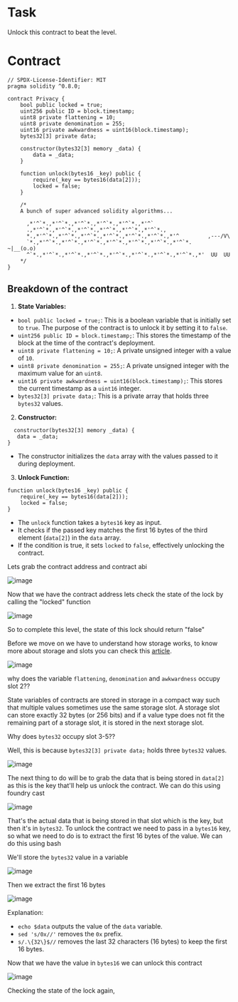 # Task

Unlock this contract to beat the level.

# Contract

```sol
// SPDX-License-Identifier: MIT
pragma solidity ^0.8.0;

contract Privacy {
    bool public locked = true;
    uint256 public ID = block.timestamp;
    uint8 private flattening = 10;
    uint8 private denomination = 255;
    uint16 private awkwardness = uint16(block.timestamp);
    bytes32[3] private data;

    constructor(bytes32[3] memory _data) {
        data = _data;
    }

    function unlock(bytes16 _key) public {
        require(_key == bytes16(data[2]));
        locked = false;
    }

    /*
    A bunch of super advanced solidity algorithms...

      ,*'^`*.,*'^`*.,*'^`*.,*'^`*.,*'^`*.,*'^`
      .,*'^`*.,*'^`*.,*'^`*.,*'^`*.,*'^`*.,*'^`*.,
      *.,*'^`*.,*'^`*.,*'^`*.,*'^`*.,*'^`*.,*'^`*.,*'^         ,---/V\
      `*.,*'^`*.,*'^`*.,*'^`*.,*'^`*.,*'^`*.,*'^`*.,*'^`*.    ~|__(o.o)
      ^`*.,*'^`*.,*'^`*.,*'^`*.,*'^`*.,*'^`*.,*'^`*.,*'^`*.,*'  UU  UU
    */
}
```
## Breakdown of the contract

1. **State Variables:**
    
- `bool public locked = true;`: This is a boolean variable that is initially set to `true`. The purpose of the contract is to unlock it by setting it to `false`.
- `uint256 public ID = block.timestamp;`: This stores the timestamp of the block at the time of the contract's deployment.
- `uint8 private flattening = 10;`: A private unsigned integer with a value of `10`.
- `uint8 private denomination = 255;`: A private unsigned integer with the maximum value for an `uint8`.
- `uint16 private awkwardness = uint16(block.timestamp);`: This stores the current timestamp as a `uint16` integer.
- `bytes32[3] private data;`: This is a private array that holds three `bytes32` values.

2. **Constructor:**
 ```sol
   constructor(bytes32[3] memory _data) {
    data = _data;
}
```
- The constructor initializes the `data` array with the values passed to it during deployment.

3. **Unlock Function:**
```sol
function unlock(bytes16 _key) public {
    require(_key == bytes16(data[2]));
    locked = false;
}
```
- The `unlock` function takes a `bytes16` key as input.
- It checks if the passed key matches the first 16 bytes of the third element (`data[2]`) in the `data` array.
- If the condition is true, it sets `locked` to `false`, effectively unlocking the contract.



Lets grab the contract address and contract abi

![image](https://github.com/user-attachments/assets/9273b920-e316-4745-b046-b649f12187f4)

Now that we have the contract address lets check the state of the lock by calling the "locked" function

![image](https://github.com/user-attachments/assets/f138dad3-9f54-4f8d-bbd1-72b1c757d8bf)

So to complete this level, the state of this lock should return "false"

Before we move on we have to understand how storage works, to know more about storage and slots you can check this [article](https://medium.com/@ozorawachie/solidity-storage-layout-and-slots-a-comprehensive-guide-2cee71817ed8).

![image](https://github.com/user-attachments/assets/9917f89d-4b7b-4c0f-9095-3ed7146bd02d)

why does the variable `flattening`, `denomination` and `awkwardness` occupy slot 2??

State variables of contracts are stored in storage in a compact way such that multiple values sometimes use the same storage slot. A storage slot can store exactly 32 bytes (or 256 bits) and if a value type does not fit the remaining part of a storage slot, it is stored in the next storage slot.

Why does `bytes32` occupy slot 3-5??

Well, this is because `bytes32[3] private data;` holds three `bytes32` values.

![image](https://github.com/user-attachments/assets/4694b10d-061a-4e0b-a1a9-44708ddd2c3e)

The next thing to do will be to grab the data that is being stored in `data[2]` as this is the key that'll help us unlock the contract. We can do this using foundry cast

![image](https://github.com/user-attachments/assets/bc1242e2-9764-4fc7-aec2-4a426ffdbf34)

That's the actual data that is being stored in that slot which is the key, but then it's in `bytes32`. To unlock the contract we need to pass in a `bytes16` key, so what we need to do is to extract the first 16 bytes of the value. We can do this using bash

We'll store the `bytes32` value in a variable

![image](https://github.com/user-attachments/assets/72548139-e538-495a-8c0f-2d2e7e4a9f94)

Then we extract the first 16 bytes

![image](https://github.com/user-attachments/assets/e59cb379-a753-4047-89d9-e2118532f8f7)

Explanation:

- `echo $data` outputs the value of the `data` variable.
- `sed 's/0x//'` removes the `0x` prefix.
- `s/.\{32\}$//` removes the last 32 characters (16 bytes) to keep the first 16 bytes.

Now that we have the value in `bytes16` we can unlock this contract

![image](https://github.com/user-attachments/assets/3756b584-4dc2-49b8-a17a-89a29179644e)

Checking the state of the lock again,





















